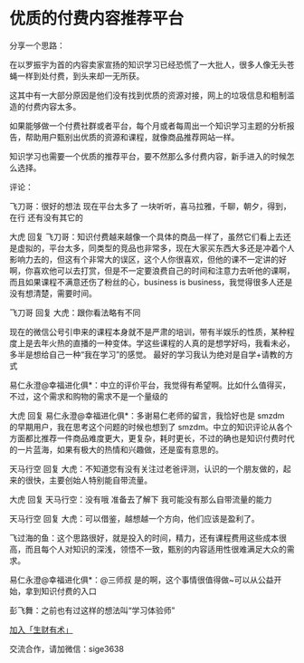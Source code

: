 # 优质的付费内容推荐平台

分享一个思路：

在以罗振宇为首的内容卖家宣扬的知识学习已经恐慌了一大批人，很多人像无头苍蝇一样到处付费，到头来却一无所获。

这其中有一大部分原因是他们没有找到优质的资源对接，网上的垃圾信息和粗制滥造的付费内容太多。

如果能够做一个付费社群或者平台，每个月或者每周出一个知识学习主题的分析报告，帮助用户甄别出优质的资源和课程，就像商品推荐网站一样。

知识学习也需要一个优质的推荐平台，要不然那么多付费内容，新手进入的时候怎么选择。

评论：

飞刀哥：很好的想法 现在平台太多了 一块听听，喜马拉雅，千聊，朝夕，得到，在行 还有没有其它的

大虎 回复 飞刀哥：知识付费越来越像一个具体的商品一样了，虽然它们看上去还是虚拟的，平台太多，同类型的竞品也非常多，现在大家买东西大多还是冲着个人影响力去的，但这有个非常大的误区，这个人你很喜欢，但他的课不一定讲的好啊，你喜欢他可以去打赏，但是不一定要浪费自己的时间和注意力去听他的课啊，而且如果课程不满意还伤了粉丝的心，business is business，我觉得很多人还是没有想清楚，需要时间。

飞刀哥 回复 大虎：跟你看法略有不同

现在的微信公号引申来的课程本身就不是严肃的培训，带有半娱乐的性质，某种程度上是去年火热的直播的一种变体。学这些课程的人真的是想学好吗，我看未必，多半是想给自己一种“我在学习”的感觉。 最好的学习我认为绝对是自学+请教的方式

易仁永澄@幸福进化俱*：中立的评价平台，我觉得有希望啊。比如什么值得买，不过，这个需求和购物的需求不是一个量级的

大虎 回复 易仁永澄@幸福进化俱*：多谢易仁老师的留言，我恰好也是 smzdm 的早期用户，我在思考这个问题的时候也想到了 smzdm。中立的知识评论从各个方面都比推荐一件商品难度更大，更复杂，耗时更长，不过的确也是知识付费时代的一片蓝海，如果有极大的热情和兴趣做，还是蛮有意思的。

天马行空 回复 大虎：不知道您有没有关注过老爸评测，认识的一个朋友做的，起来的很快，主要创始人特别能自带流量。

大虎 回复 天马行空：没有哦 准备去了解下 我可能没有那么自带流量的能力

天马行空 回复 大虎：可以借鉴，越想越一个方向，他们应该是盈利了。

飞过海的鱼：这个思路很好，就是投入的时间，精力，还有课程费用这些成本很高，而且每个人对知识的深浅，领悟不一致，甄别的内容适用性很难满足大众的需求。

易仁永澄@幸福进化俱*：@三师叔 是的啊，这个事情很值得做~可以从公益开始，拿到知识付费的入口

彭飞舞：之前也有过这样的想法叫“学习体验师”

[加入「生财有术」](https://www.ilangcai.com/jiaru/)

交流合作，请加微信：sige3638